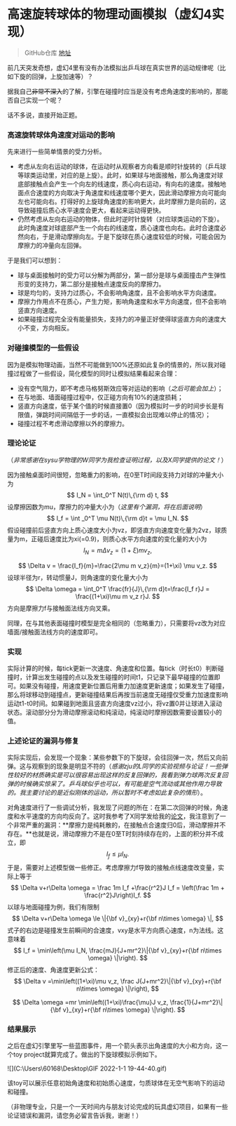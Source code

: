 # 高速旋转球体的物理动画模拟（虚幻4实现）

> GitHub仓库 [地址](https://github.com/Antares0982/HighAngularVelocityBallSimulator)

前几天突发奇想，虚幻4里有没有办法模拟出乒乓球在真实世界的运动规律呢（比如下旋的回弹，上旋加速等）？

据我自己~~非常不深入~~的了解，引擎在碰撞时应当是没有考虑角速度的影响的，那能否自己实现一个呢？

话不多说，直接开始正题。

### 高速旋转球体角速度对运动的影响

先来进行一些简单情景的受力分析。

* 考虑从左向右运动的球体，在运动时从观察者方向看是顺时针旋转的（乒乓球等球类运动里，对应的是上旋）。此时，如果球与地面接触，那么角速度对球底部接触点会产生一个向左的线速度，质心向右运动，有向右的速度。接触地面点合速度的方向取决于角速度和线速度哪个更大，因此滑动摩擦方向可能向左也可能向右。打得好的上旋球角速度的影响更大，此时摩擦力是向前的，这导致碰撞后质心水平速度会更大，看起来运动得更快。
* 仍然考虑从左向右运动的物体，但此时逆时针旋转（对应球类运动的下旋）。此时角速度对球底部产生一个向右的线速度，质心速度也向右。此时合速度必然向右，于是滑动摩擦向左。于是下旋球在质心速度较低的时候，可能会因为摩擦力的冲量向左回弹。

于是我们可以想到：

* 球与桌面接触时的受力可以分解为两部分，第一部分是球与桌面撞击产生弹性形变的支持力，第二部分是接触点速度反向的摩擦力。
* 球是均匀的，支持力过质心，不会影响角速度，且不会影响水平方向速度。
* 摩擦力作用点不在质心，产生力矩，影响角速度和水平方向速度，但不会影响竖直方向速度。
* 如果碰撞过程完全没有能量损失，支持力的冲量正好使得球竖直方向的速度大小不变，方向相反。

### 对碰撞模型的一些假设

因为是模拟物理动画，当然不可能做到100%还原如此复杂的情景的，所以我对碰撞过程做了一些假设，简化模型的同时让模拟结果看起来合理：

* 没有空气阻力，即不考虑马格努斯效应等对运动的影响（*之后可能会加上*）；
* 在与地面、墙面碰撞过程中，仅正碰方向有10%的速度损耗；
* 竖直方向速度，低于某个值的时候直接置0（因为模拟时一步的时间步长是有限值，弹跳时间间隔低于一步的话，一直模拟会出现难以停止的情况）；
* 碰撞过程不考虑滑动摩擦以外的摩擦力。

### 理论论证

（*非常感谢在sysu学物理的W同学为我检查证明过程，以及X同学提供的论文！*）

因为接触桌面时间很短，忽略重力的影响，在0至T时间段支持力对球的冲量大小为
$$
I_N = \int_0^T N(t)\,{\rm d} t,
$$
设摩擦因数为mu，摩擦力的冲量大小为（*这里有个漏洞，将在后面说明*）
$$
I_f = \int _0^T \mu N(t)\,{\rm d}t = \mu I_N.
$$
假设碰撞前后竖直方向上质心速度大小为vz，即竖直方向速度变化量为2vz，球质量为m，正碰后速度比为xi(=0.9)，则质心水平方向速度的变化量的大小为
$$
I_N = m \Delta v_z = (1+\xi)mv_z,
$$

$$
\Delta v = \frac{I_f}{m}=\frac{2\mu m v_z}{m}=(1+\xi) \mu v_z.
$$
设球半径为r，转动惯量J，则角速度的变化量大小为
$$
\Delta \omega = \int_0^T \frac{fr}{J}\,{\rm d}t=\frac{I_f r}J = \frac{(1+\xi)\mu m v_z r}J.
$$
方向是摩擦力f与接触面法线方向叉乘。

同理，在与其他表面碰撞时模型是完全相同的（忽略重力），只需要将vz改为对应墙面/接触面法线方向的速度即可。

### 实现

实际计算的时候，每tick更新一次速度、角速度和位置。每tick（时长t0）判断碰撞时，计算出发生碰撞的点以及发生碰撞的时间t1，只记录下最早碰撞的位置即可。如果没有碰撞，用速度更新位置后用重力加速度更新速度；如果发生了碰撞，那么将球移动到碰撞点，更新碰撞结果后再按当前速度无碰撞仅受重力加速度影响运动t1-t0时间。如果碰到地面且竖直方向速度vz过小，将vz置0并让球进入滚动状态。滚动部分分为滑动摩擦滚动和纯滚动，纯滚动时摩擦因数需要设置较小的值。

### 上述论证的漏洞与修复

实际实现后，会发现一个现象：某些参数下的下旋球，会往回弹一次，然后又向前弹。这与观察到的现象是明显不符的（*感谢zju的L同学的实验视频与论证！一些弹性较好的材质确实是可以很容易出现这样的反复回弹的，我看到弹力球两次反复回弹的时候确实惊呆了。乒乓球似乎也可以，有可能是空气流动或其他作用力导致的。我主要讨论的是近似刚体的运动，所以暂时不考虑如此复杂的情形*）。

对角速度进行了一些调试分析，我发现了问题的所在：在第二次回弹的时候，角速度和水平速度的方向均反向了。这时我参考了X同学发给我的[论文](https://kns.cnki.net/kcms/detail/detail.aspx?dbcode=CJFD&filename=JSJZ201410060)，我注意到了一个非常严重的漏洞：**摩擦力是纯耗散的，在接触点合速度归0后，滑动摩擦并不存在。**也就是说，滑动摩擦力不是在0至T时刻持续存在的，上面的积分并不成立，即
$$
I_f \le  \mu I_N.
$$
于是，需要对上述模型做一些修正。考虑摩擦力f导致的接触点线速度改变量，实际上等于
$$
\Delta v+r\Delta  \omega = \frac 1m I_f +\frac{r^2}J I_f = \left(\frac 1m + \frac{r^2}J\right)I_f.
$$
以球与地面碰撞为例，我们有限制
$$
\Delta v+r\Delta  \omega \le \|{\bf v}_{xy}+r{\bf n\times \omega} \|,
$$
式子的右边是碰撞发生前瞬间的合速度，vxy是水平方向质心速度，n为法线。这意味着
$$
I_f = \min\left(\mu I_N, \frac{mJ}{J+mr^2}\|{\bf v}_{xy}+r{\bf n\times \omega} \|\right).
$$
修正后的速度、角速度更新公式：
$$
\Delta v =\min\left((1+\xi)\mu v_z, \frac J{J+mr^2}\|{\bf v}_{xy}+r{\bf n\times \omega} \|\right),
$$

$$
\Delta \omega =mr \min\left((1+\xi)\frac{\mu}J v_z, \frac{1}{J+mr^2}\|{\bf v}_{xy}+r{\bf n\times \omega} \|\right).
$$
### 结果展示

之后在虚幻引擎里写一些蓝图事件，用一个箭头表示出角速度的大小和方向，这一个toy project就算完成了。做出的下旋球模拟示例如下。

![](C:\Users\60168\Desktop\GIF 2022-1-1 19-44-40.gif)

该toy可以展示任意初始角速度和初始质心速度，匀质球体在无空气影响下的运动和碰撞。

（非物理专业，只是一个一天时间内与朋友讨论完成的玩具虚幻项目，如果有一些论证错误和漏洞，请您务必留言告诉我，谢谢！）


